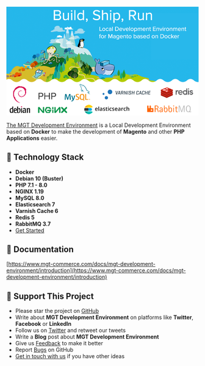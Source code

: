 <p align="center">
  <a href="https://www.mgt-commerce.com/cms/mgt-development-environment" target="_blank">
    <img src="/assets/images/hero.png?v=0.0.1">
  </a>
</p>

[The MGT Development Environment](https://www.mgt-commerce.com/cms/mgt-development-environment) is a Local Development Environment 
based on **Docker** to make the development of **Magento** and other **PHP Applications** easier.

## :rocket: Technology Stack

- **Docker**
- **Debian 10 (Buster)**
- **PHP 7.1 - 8.0**
- **NGINX 1.19**
- **MySQL 8.0**
- **Elasticsearch 7**
- **Varnish Cache 6**
- **Redis 5**
- **RabbitMQ 3.7**
- [Get Started](https://www.mgt-commerce.com/docs/mgt-development-environment/installation)

## :green_book: Documentation

[https://www.mgt-commerce.com/docs/mgt-development-environment/introduction](https://www.mgt-commerce.com/docs/mgt-development-environment/introduction)

## :sparkling_heart: Support This Project

* Please star the project on [GitHub](https://github.com/mgtcommerce/mgt-dev/)
* Write about **MGT Development Environment** on platforms like **Twitter**, **Facebook** or **LinkedIn**
* Follow us on [Twitter](https://twitter.com/mgtcommerce) and retweet our tweets
* Write a **Blog** post about **MGT Development Environment**
* Give us [Feedback](https://www.mgt-commerce.com/contacts/) to make it better
* Report [Bugs](https://github.com/mgtcommerce/mgt-dev/issues) on GitHub
* [Get in touch with us](https://www.mgt-commerce.com/contacts/) if you have other ideas